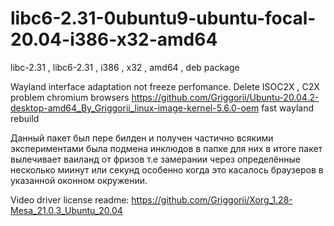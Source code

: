 # libc6-2.31-0ubuntu9-ubuntu-focal-20.04-i386-x32-amd64
libc-2.31 , libc6-2.31 , i386 , x32 , amd64 , deb package

Wayland interface adaptation not freeze perfomance. Delete ISOC2X , C2X problem chromium browsers https://github.com/Griggorii/Ubuntu-20.04.2-desktop-amd64_By_Griggorii_linux-image-kernel-5.6.0-oem fast wayland rebuild

Данный пакет был пере билден и получен частично всякими экспериментами была подмена инклюдов в папке для них в итоге пакет вылечивает ваиланд от фризов т.е замерании через определённые несколько миинут или секунд особенно когда это касалось браузеров в указанной оконном окружении.

Video driver license readme: https://github.com/Griggorii/Xorg_1.28-Mesa_21.0.3_Ubuntu_20.04
